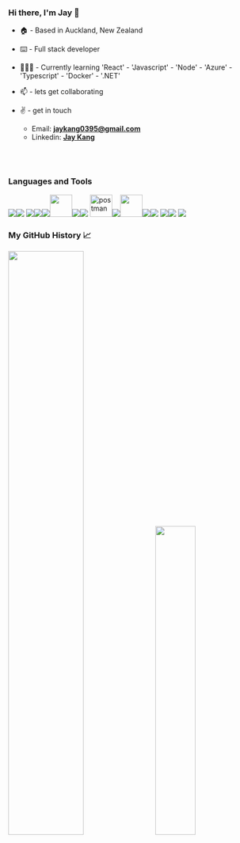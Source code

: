 ### Hi there, I'm Jay 👋

<!--
**jaykang95/jaykang95** is a ✨ _special_ ✨ repository because its `README.md` (this file) appears on your GitHub profile.

Here are some ideas to get you started:

- 🔭 I’m currently working on ...
- 🌱 I’m currently learning ...
- 👯 I’m looking to collaborate on ...
- 🤔 I’m looking for help with ...
- 💬 Ask me about ...
- 📫 How to reach me: ...
- 😄 Pronouns: ...
- ⚡ Fun fact: ...
-->

- 🏠 - Based in Auckland, New Zealand

- ⌨️ - Full stack developer

- 🧑🏽‍💻 - Currently learning 'React' - 'Javascript' - 'Node' - 'Azure' - 'Typescript' - 'Docker' - '.NET'

- 📫 - lets get collaborating

- :v: - get in touch
  - Email: [**jaykang0395@gmail.com**][email]
  - Linkedin: [**Jay Kang**][linkedin]
  
</br>
</br>

### Languages and Tools

<img src="https://img.icons8.com/color/48/000000/javascript.png"/><img src="https://img.icons8.com/color/48/000000/html-5.png"/> <img src="https://img.icons8.com/color/48/000000/css3.png"/><img src="https://img.icons8.com/color/48/000000/nodejs.png"/><img src="https://img.icons8.com/color/48/000000/firebase.png"/><img src="https://img.icons8.com/color/72/amazon-web-services.png" width="45" height="45"/><img src="https://img.icons8.com/color/48/000000/google-cloud.png"/><img src="https://img.icons8.com/fluent/50/000000/mysql-logo.png"/>
<img src="https://www.vectorlogo.zone/logos/getpostman/getpostman-icon.svg" alt="postman" width="45" height="45"/><img src="https://img.icons8.com/color/48/000000/visual-studio-code-2019.png"/><img src="https://img.icons8.com/fluency/344/azure-1.png" width="45" height="45"/><img src="https://img.icons8.com/color/48/000000/docker.png"/><img src="https://img.icons8.com/color/48/000000/mongodb.png"/>
<img src="https://img.icons8.com/color/48/000000/flutter.png"/><img src="https://img.icons8.com/color/48/000000/typescript.png"/>
<img src="https://img.icons8.com/color/48/000000/net-framework.png"/>

### My GitHub History 📈

<div class='container'>
<img style="height: auto; width: 55%;" class="img" src="https://github-readme-stats-eight-gamma-63.vercel.app/api?username=jaykang95&show_icons=true&theme=swift" />
&nbsp;
&nbsp;
<img style="height: auto; width: 40%;" class="img" src="https://github-readme-stats-eight-gamma-63.vercel.app/api/top-langs/?username=jaykang95&theme=swift&langs_count=8&layout=compact" /></div>
</div>


  
  [email]: mailto:jaykang0395@gmail.com
  [linkedin]: https://www.linkedin.com/in/jay-kang-b5284a228/
  [github]: https://github.com/jaykang95
